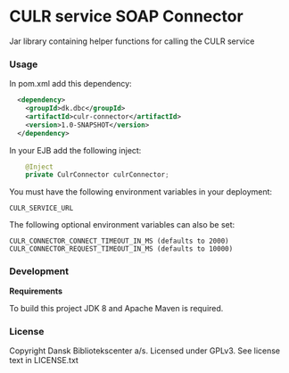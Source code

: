 CULR service SOAP Connector
===========================
Jar library containing helper functions for calling the CULR service

### Usage
In pom.xml add this dependency:

```xml
  <dependency>
    <groupId>dk.dbc</groupId>
    <artifactId>culr-connector</artifactId>
    <version>1.0-SNAPSHOT</version>
  </dependency>
```
In your EJB add the following inject:
```java
    @Inject
    private CulrConnector culrConnector;
```

You must have the following environment variables in your deployment:

    CULR_SERVICE_URL

The following optional environment variables can also be set:

    CULR_CONNECTOR_CONNECT_TIMEOUT_IN_MS (defaults to 2000)
    CULR_CONNECTOR_REQUEST_TIMEOUT_IN_MS (defaults to 10000)

### Development

**Requirements**

To build this project JDK 8  and Apache Maven is required.

### License

Copyright Dansk Bibliotekscenter a/s. Licensed under GPLv3.
See license text in LICENSE.txt
